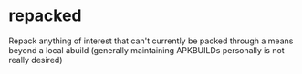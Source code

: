 repacked
===

Repack anything of interest that can't currently be packed through a means
beyond a local abuild (generally maintaining APKBUILDs personally is not
really desired)
